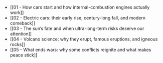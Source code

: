 - [[01 - How cars start and how internal-combustion engines actually work]]
- [[02 - Electric cars: their early rise, century-long fall, and modern comeback]]
- [[03 - The sun’s fate and when ultra-long-term risks deserve our attention]]
- [[04 - Volcano science: why they erupt, famous eruptions, and igneous rocks]]
- [[05 - What ends wars: why some conflicts reignite and what makes peace stick]]
